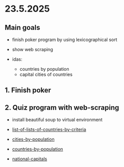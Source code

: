 # 23.5.2025

## Main goals

- finish poker program by using lexicographical sort

- show web scraping
- idas:
  - countries by population
  - capital cities of countries

## 1. Finish poker


## 2. Quiz program with web-scraping

- install beautiful soup to virtual environment

- [list-of-lists-of-countries-by-criteria](https://en.wikipedia.org/wiki/Lists_of_sovereign_states_and_dependent_territories)

- [cities-by-population](https://en.wikipedia.org/wiki/List_of_cities_in_the_European_Union_by_population_within_city_limits)

- [countries-by-population](https://en.wikipedia.org/wiki/List_of_countries_by_population_(United_Nations))

- [national-capitals](https://en.wikipedia.org/wiki/List_of_national_capitals_by_population)